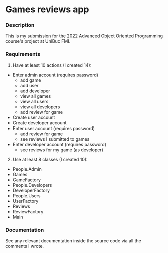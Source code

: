 # Games reviews app

### Description
This is my submission for the 2022 Advanced Object Oriented Programming course's project at UniBuc FMI.

### Requirements
1. Have at least 10 actions (I created 14):
- Enter admin account (requires password)
  * add game
  * add user
  * add developer
  * view all games
  * view all users
  * view all developers
  * add review for game
- Create user account
- Create developer account
- Enter user account (requires password)
  * add review for game
  * see reviews I submitted to games
- Enter developer account (requires password)
  * see reviews for my game (as developer)

2. Use at least 8 classes (I created 10):
- People.Admin
- Games
- GameFactory
- People.Developers
- DeveloperFactory
- People.Users
- UserFactory
- Reviews
- ReviewFactory
- Main

### Documentation
See any relevant documentation inside the source code via all the comments I wrote.
